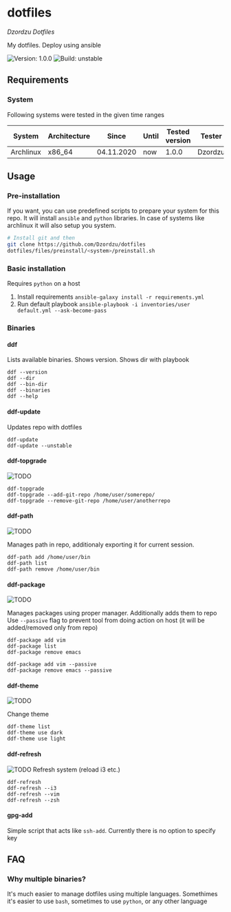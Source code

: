 # dotfiles
*Dzordzu Dotfiles*

My dotfiles. Deploy using ansible

![Version: 1.0.0]( https://img.shields.io/badge/version-1.0.0-red )
![Build: unstable]( https://img.shields.io/badge/build-unstable-red )

## Requirements

### System

Following systems were tested in the given time ranges

| System    | Architecture | Since      | Until | Tested version | Tester  |
|-----------|--------------|------------|-------|----------------|---------|
| Archlinux | x86_64       | 04.11.2020 | now   | 1.0.0          | Dzordzu |

## Usage

### Pre-installation

If you want, you can use predefined scripts to prepare your system for this repo.
It will install `ansible` and `python` libraries. In case of systems like archlinux
it will also setup you system.

```sh
# Install git and then
git clone https://github.com/Dzordzu/dotfiles
dotfiles/files/preinstall/<system>/preinstall.sh
```

### Basic installation

Requires `python` on a host

1. Install requirements `ansible-galaxy install -r requirements.yml`
2. Run default playbook `ansible-playbook -i inventories/user default.yml --ask-become-pass`

### Binaries

#### ddf

Lists available binaries. Shows version.
Shows dir with playbook

```
ddf --version
ddf --dir
ddf --bin-dir
ddf --binaries
ddf --help
```

#### ddf-update
Updates repo with dotfiles
```
ddf-update
ddf-update --unstable
```

#### ddf-topgrade
![TODO]( https://img.shields.io/badge/status-todo-red )
```
ddf-topgrade
ddf-topgrade --add-git-repo /home/user/somerepo/
ddf-topgrade --remove-git-repo /home/user/anotherrepo
```

#### ddf-path
![TODO]( https://img.shields.io/badge/status-todo-red )

Manages path in repo, additionaly exporting it for current session.
```
ddf-path add /home/user/bin
ddf-path list
ddf-path remove /home/user/bin
```

#### ddf-package
![TODO]( https://img.shields.io/badge/status-todo-red )

Manages packages using proper manager.
Additionally adds them to repo
Use `--passive` flag to prevent tool from doing action on host
(it will be added/removed only from repo)
```
ddf-package add vim
ddf-package list
ddf-package remove emacs

ddf-package add vim --passive
ddf-package remove emacs --passive
```

#### ddf-theme
![TODO]( https://img.shields.io/badge/status-todo-red )

Change theme
```
ddf-theme list
ddf-theme use dark
ddf-theme use light
```

#### ddf-refresh
![TODO]( https://img.shields.io/badge/status-todo-red )
Refresh system (reload i3 etc.)

```
ddf-refresh
ddf-refresh --i3
ddf-refresh --vim
ddf-refresh --zsh
```

#### gpg-add
Simple script that acts like `ssh-add`. Currently there is no option to specify key

## FAQ

### Why multiple binaries?
It's much easier to manage dotfiles using multiple languages.
Somethimes it's easier to use `bash`, sometimes to use `python`, or any other language

